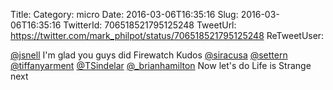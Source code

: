 Title: 
Category: micro
Date: 2016-03-06T16:35:16
Slug: 2016-03-06T16:35:16
TwitterId: 706518521795125248
TweetUrl: https://twitter.com/mark_philpot/status/706518521795125248
ReTweetUser: 

[@jsnell](https://twitter.com/jsnell) I'm glad you guys did Firewatch Kudos [@siracusa](https://twitter.com/siracusa) [@settern](https://twitter.com/settern) [@tiffanyarment](https://twitter.com/tiffanyarment) [@TSindelar](https://twitter.com/TSindelar) [@_brianhamilton](https://twitter.com/_brianhamilton) Now let's do Life is Strange next